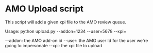# AMO Upload script

This script will add a given xpi file to the AMO review queue.

Usage: python upload.py --addon=1234 --user=5678 --xpi=<path>

--addon: the AMO add-on id
--user: the AMO user Id for the user we're going to impersonate
--xpi: the xpi file to upload
